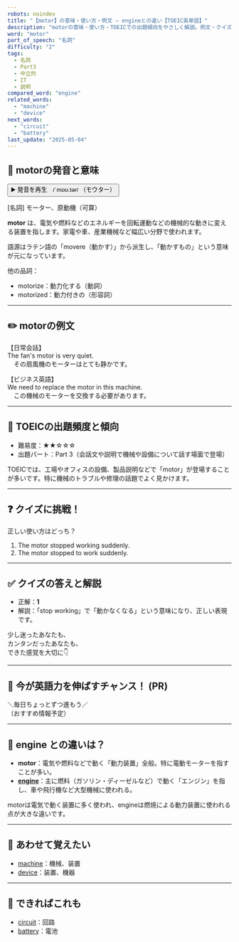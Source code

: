 ```yaml
---
robots: noindex
title: "【motor】の意味・使い方・例文 ― engineとの違い【TOEIC英単語】"
description: "motorの意味・使い方・TOEICでの出題傾向をやさしく解説。例文・クイズ付きでengineとの違いもわかりやすく学べます。"
word: "motor"
part_of_speech: "名詞"
difficulty: "2"
tags:
  - 名詞
  - Part3
  - 中立的
  - IT
  - 説明
compared_word: "engine"
related_words:
  - "machine"
  - "device"
next_words:
  - "circuit"
  - "battery"
last_update: "2025-05-04"
---
```


## 🔰 motorの発音と意味

<button class="play-audio" onclick="playTTS('motor')">
  <span class="play-audio-main">
    ▶️ 発音を再生　/ˈmoʊ.tər/
  </span>
  <span class="play-audio-sub">
    （モウター）
  </span>
</button>

[名詞] モーター、原動機（可算）

**motor** は、電気や燃料などのエネルギーを回転運動などの機械的な動きに変える装置を指します。家電や車、産業機械など幅広い分野で使われます。

語源はラテン語の「movere（動かす）」から派生し、「動かすもの」という意味が元になっています。

他の品詞：  
- motorize：動力化する（動詞）
- motorized：動力付きの（形容詞）

---

## ✏️ motorの例文

【日常会話】  
The fan's motor is very quiet.  
　その扇風機のモーターはとても静かです。

【ビジネス英語】  
We need to replace the motor in this machine.  
　この機械のモーターを交換する必要があります。

---

## 🎯 TOEICの出題頻度と傾向

- 難易度：★★☆☆☆
- 出題パート：Part 3（会話文や説明で機械や設備について話す場面で登場）

TOEICでは、工場やオフィスの設備、製品説明などで「motor」が登場することが多いです。特に機械のトラブルや修理の話題でよく見かけます。

---

## ❓ クイズに挑戦！

正しい使い方はどっち？

1. The motor stopped working suddenly.  
2. The motor stopped to work suddenly.

---

## ✅ クイズの答えと解説

- 正解：**1**
- 解説：「stop working」で「動かなくなる」という意味になり、正しい表現です。

少し迷ったあなたも、  
カンタンだったあなたも、  
できた感覚を大切に👇️

---

## 🚀 今が英語力を伸ばすチャンス！ (PR)

<div class="info-center">
＼毎日ちょっとずつ進もう／<br>  
（おすすめ情報予定）
</div>

---

## 🤔  engine との違いは？

- **motor**：電気や燃料などで動く「動力装置」全般。特に電動モーターを指すことが多い。
- **[engine](/word/engine)**：主に燃料（ガソリン・ディーゼルなど）で動く「エンジン」を指し、車や飛行機など大型機械に使われる。

motorは電気で動く装置に多く使われ、engineは燃焼による動力装置に使われる点が大きな違いです。

---

## 🧩 あわせて覚えたい

- [machine](/word/machine)：機械、装置
- [device](/word/device)：装置、機器

---

## 📖 できればこれも

- [circuit](/word/circuit)：回路
- [battery](/word/battery)：電池

<!-- cvid: aid13_bid11 -->
